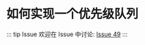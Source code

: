 # 如何实现一个优先级队列



::: tip Issue 
 欢迎在 Issue 中讨论: [Issue 49](https://github.com/shfshanyue/Daily-Question/issues/49) 
:::

